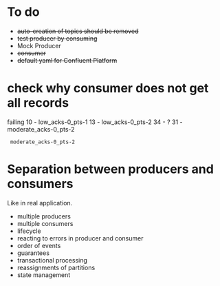# To do

* ~~auto-creation of topics should be removed~~
* ~~test producer by consuming~~
* Mock Producer
* ~~consumer~~
* ~~default yaml for Confluent Platform~~

# check why consumer does not get all records

failing 
10 - low_acks-0_pts-1 
13 - low_acks-0_pts-2 
34 - ? 
31 - moderate_acks-0_pts-2


     moderate_acks-0_pts-2

# Separation between producers and consumers

Like in real application.

* multiple producers
* multiple consumers
* lifecycle
* reacting to errors in producer and consumer
* order of events
* guarantees
* transactional processing
* reassignments of partitions
* state management
